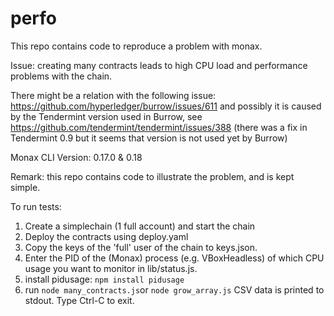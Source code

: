 # perfo

This repo contains code to reproduce a problem with monax. 

Issue: creating many contracts leads to high CPU load and performance problems with the chain.

There might be a relation with the following issue: https://github.com/hyperledger/burrow/issues/611
and possibly it is caused by the Tendermint version used in Burrow, see https://github.com/tendermint/tendermint/issues/388 (there was a fix in Tendermint 0.9 but it seems that version is not used yet by Burrow) 

Monax CLI Version: 0.17.0 & 0.18

Remark: this repo contains code to illustrate the problem, and is kept simple.

To run tests:

1. Create a simplechain (1 full account) and start the chain
2. Deploy the contracts using deploy.yaml
2. Copy the keys of the 'full' user of the chain to keys.json.
3. Enter the PID of the (Monax) process (e.g. VBoxHeadless) of which CPU usage you want to monitor in lib/status.js.
4. install pidusage: `npm install pidusage`
4. run `node many_contracts.js`or `node grow_array.js`
   CSV data is printed to stdout. Type Ctrl-C to exit.

